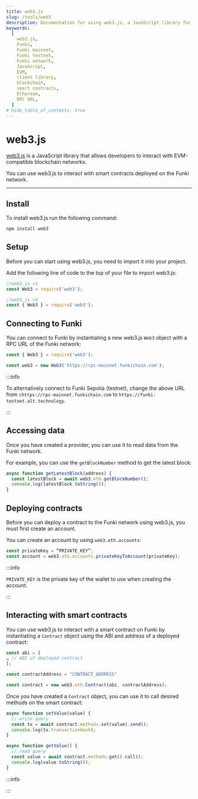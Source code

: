 ```yaml
---
title: web3.js
slug: /tools/web3
description: Documentation for using web3.js, a JavaScript library for interacting with EVM-compatible blockchains. This page covers installation, setup, connecting to the Funki network and interacting with smart contracts.
keywords:
  [
    web3.js,
    Funki,
    Funki mainnet,
    Funki testnet,
    Funki network,
    JavaScript,
    EVM,
    client library,
    blockchain,
    smart contracts,
    Ethereum,
    RPC URL,
  ]
# hide_table_of_contents: true
---
```


# web3.js

[web3.js](https://web3js.org/) is a JavaScript library that allows developers to interact with EVM-compatible blockchain networks.

You can use web3.js to interact with smart contracts deployed on the Funki network.

---

## Install

To install web3.js run the following command:

```bash
npm install web3
```

## Setup

Before you can start using web3.js, you need to import it into your project.

Add the following line of code to the top of your file to import web3.js:

```javascript
//web3.js v1
const Web3 = require('web3');

//web3.js v4
const { Web3 } = require('web3');
```

## Connecting to Funki

You can connect to Funki by instantiating a new web3.js `Web3` object with a RPC URL of the Funki network:

```javascript
const { Web3 } = require('web3');

const web3 = new Web3('https://rpc-mainnet.funkichain.com');
```

:::info

To alternatively connect to Funki Sepolia (testnet), change the above URL from `chttps://rpc-mainnet.funkichain.com` to `https://funki-testnet.alt.technology`.

:::

## Accessing data

Once you have created a provider, you can use it to read data from the Funki network.

For example, you can use the `getBlockNumber` method to get the latest block:

```javascript
async function getLatestBlock(address) {
  const latestBlock = await web3.eth.getBlockNumber();
  console.log(latestBlock.toString());
}
```

## Deploying contracts

Before you can deploy a contract to the Funki network using web3.js, you must first create an account.

You can create an account by using `web3.eth.accounts`:

```javascript
const privateKey = “PRIVATE_KEY”;
const account = web3.eth.accounts.privateKeyToAccount(privateKey);
```

:::info

`PRIVATE_KEY` is the private key of the wallet to use when creating the account.

:::

## Interacting with smart contracts

You can use web3.js to interact with a smart contract on Funki by instantiating a `Contract` object using the ABI and address of a deployed contract:

```javascript
const abi = [
… // ABI of deployed contract
];

const contractAddress = "CONTRACT_ADDRESS"

const contract = new web3.eth.Contract(abi, contractAddress);
```

Once you have created a `Contract` object, you can use it to call desired methods on the smart contract:

```javascript
async function setValue(value) {
  // write query
  const tx = await contract.methods.set(value).send();
  console.log(tx.transactionHash);
}

async function getValue() {
  // read query
  const value = await contract.methods.get().call();
  console.log(value.toString());
}
```

:::info

<!-- For more information on deploying contracts on Funki, see [Deploying a Smart Contract](/guides/deploy-smart-contracts). -->

:::
